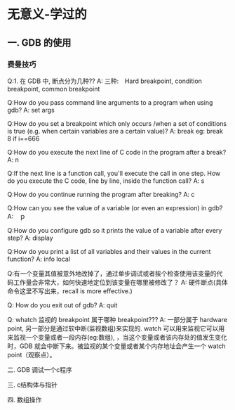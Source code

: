 # 无意义-学过的


## 一. GDB 的使用

### 费曼技巧
Q:1. 在 GDB 中, 断点分为几种?? 
A: 三种:　Hard breakpoint, condition breakpoint, common breakpoint

Q:How do you pass command line arguments to a program when using gdb?
A: set args <vlaue>

Q:How do you set a breakpoint which only occurs /when a set of conditions is true (e.g. when certain variables are a certain value)?
A: break <position> <condition>
eg: break 8 if i==666

Q:How do you execute the next line of C code in the program after a break?
A: n

Q:If the next line is a function call, you'll execute the call in one step. How do you execute the C code, line by line, inside the function call?
A: s

Q:How do you continue running the program after breaking?
A: c

Q:How can you see the value of a variable (or even an expression) in gdb?
A:　ｐ <variable name>

Q:How do you configure gdb so it prints the value of a variable after every step?
A: display <variable name>

Q:How do you print a list of all variables and their values in the current function?
A: info local

Q:有一个变量其值被意外地改掉了，通过单步调试或者挨个检查使用该变量的代码工作量会非常大，如何快速地定位到该变量在哪里被修改了？
A: 硬件断点(具体命令这里不写出来，recall is more effective.)

Q: How do you exit out of gdb?
A: quit

Q: whatch 监视的 breakpoint 属于哪种 breakpoint???
A: 一部分属于 hardware point, 另一部分是通过软中断(监视数组)来实现的.
watch 可以用来监视它可以用来监视一个变量或者一段内存(eg:数组), ，当这个变量或者该内存处的值发生变化时，GDB 就会中断下来。被监视的某个变量或者某个内存地址会产生一个 watch point（观察点）。

二. GDB 调试一个c程序 

三. c结构体与指针

四. 数组操作


